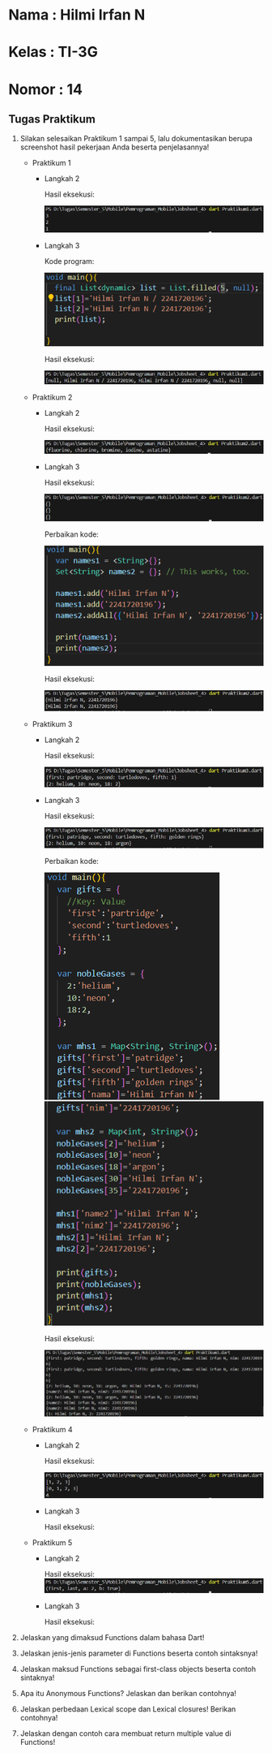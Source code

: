 # Nama  : Hilmi Irfan N
# Kelas : TI-3G
# Nomor : 14

## Tugas Praktikum
1. Silakan selesaikan Praktikum 1 sampai 5, lalu dokumentasikan berupa screenshot hasil pekerjaan Anda beserta penjelasannya!
    * Praktikum 1
        + Langkah 2
        
            Hasil eksekusi:

            <img src = "Screenshot\praktikum1_langkah2.png">

        + Langkah 3

            Kode program:

            <img src = "Screenshot\praktikum1_langkah3(1).png">

            Hasil eksekusi:

            <img src = "Screenshot\praktikum1_langkah3(2).png">

    * Praktikum 2
        + Langkah 2
        
            Hasil eksekusi:

            <img src = "Screenshot\praktikum2_langkah2.png">

        + Langkah 3

            Hasil eksekusi:

            <img src = "Screenshot\praktikum2_langkah3(1).png">

            Perbaikan kode:

            <img src = "Screenshot\praktikum2_langkah3(2).png">

            Hasil eksekusi:

            <img src = "Screenshot\praktikum2_langkah3(3).png">


    * Praktikum 3
        + Langkah 2
        
            Hasil eksekusi:

            <img src = "Screenshot\praktikum3_langkah2.png">

        + Langkah 3

            Hasil eksekusi:

            <img src = "Screenshot\praktikum3_langkah3(1).png">

            Perbaikan kode:

            <img src = "Screenshot\praktikum3_langkah3(2a).png">

            <img src = "Screenshot\praktikum3_langkah3(2b).png">

            Hasil eksekusi:

            <img src = "Screenshot\praktikum3_langkah3(3).png">


    * Praktikum 4
        + Langkah 2
        
            Hasil eksekusi:
            
            <img src = "Screenshot\praktikum4_langkah2.png">

        + Langkah 3

            Hasil eksekusi:

    * Praktikum 5
        + Langkah 2
        
            Hasil eksekusi:
            <img src = "Screenshot\praktikum5_langkah2.png">

        + Langkah 3

            Hasil eksekusi:


2. Jelaskan yang dimaksud Functions dalam bahasa Dart!
3. Jelaskan jenis-jenis parameter di Functions beserta contoh sintaksnya!
4. Jelaskan maksud Functions sebagai first-class objects beserta contoh sintaknya!
5. Apa itu Anonymous Functions? Jelaskan dan berikan contohnya!
6. Jelaskan perbedaan Lexical scope dan Lexical closures! Berikan contohnya!
7. Jelaskan dengan contoh cara membuat return multiple value di Functions!
